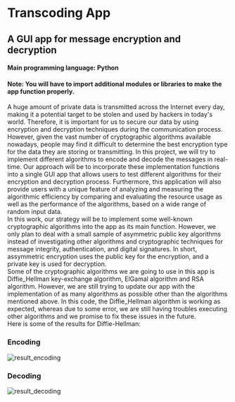 # Transcoding App
## A GUI app for message encryption and decryption
#### Main programming language: Python
#### Note: You will have to import additional modules or libraries to make the app function properly.

A huge amount of private data is transmitted across the Internet every day, making it a potential target to be stolen and used by hackers in today's world. Therefore, it is important for us to secure our data by using encryption and decryption techniques during the communication process. However, given the vast number of cryptographic algorithms available nowadays, people may find it difficult to determine the best encryption type for the data they are storing or transmitting. In this project, we will try to implement different algorithms to encode and decode the messages in real-time. Our approach will be to incorporate these implementation functions into a single GUI app that allows users to test different algorithms for their encryption and decryption process. Furthermore, this application will also provide users with a unique feature of analyzing and measuring the algorithmic efficiency by comparing and evaluating the resource usage as well as the performance of the algorithms, based on a wide range of random input data.\
In this work, our strategy will be to implement some well-known cryptographic algorithms into the app as its main function. However, we only plan to deal with a small sample of asymmetric public key algorithms instead of investigating other algorithms and cryptographic techniques for message integrity, authentication, and digital signatures. In short, assymmetric encryption uses the public key for the encryption, and a private key is used for decryption. \
Some of the cryptographic algorithms we are going to use in this app is Diffie_Hellman key-exchange algorithm, ElGamal algorithm and RSA algorithm. However, we are still trying to update our app with the implementation of as many algorithms as possible other than the algorithms mentioned above. In this code, the Diffie_Hellman algorithm is working as expected, whereas due to some error, we are still having troubles executing other algorithms and we promise to fix these issues in the future.\
Here is some of the results for Diffie-Hellman:
### Encoding
![result_encoding](https://user-images.githubusercontent.com/91274419/145750514-65f6913b-66f2-4f31-a640-7288e4df42b9.PNG)
### Decoding
![result_decoding](https://user-images.githubusercontent.com/91274419/145750782-27b1efec-680f-483f-a15b-9d13a06ff1d2.PNG)
